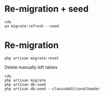 # Re-migration + seed
````
cda
pa migrate:refresh --seed
````
# Re-migration
````
php artisan migrate:reset
````
Delete manually left tables

````
cda
php artisan migrate
php artisan db:seed
php artisan db:seed --class=AdditionalSeeder
````
